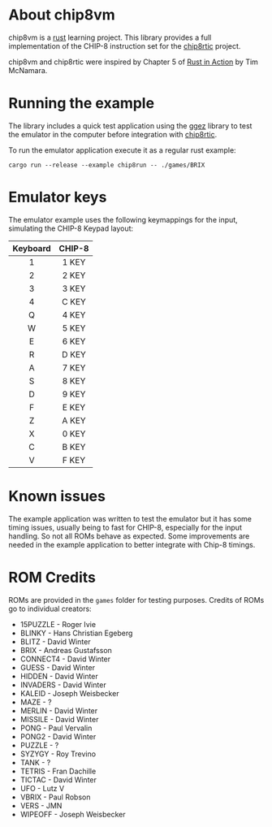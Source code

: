 # About chip8vm
chip8vm is a [rust](https://www.rust-lang.org/) learning project. This library provides a full implementation of the CHIP-8 instruction set for the [chip8rtic](https://github.com/arturjpv/chip8rtic) project.

chip8vm and chip8rtic were inspired by Chapter 5 of [Rust in Action](https://manning.com/books/rust-in-action) by Tim McNamara.


# Running the example
The library includes a quick test application using the [ggez](https://ggez.rs/) library to test the emulator in the computer before integration with [chip8rtic](https://github.com/arturjpv/chip8rtic).

To run the emulator application execute it as a regular rust example:

```
cargo run --release --example chip8run -- ./games/BRIX
```

# Emulator keys
The emulator example uses the following keymappings for the input, simulating the CHIP-8 Keypad layout:

| Keyboard | CHIP-8 |
|:-------: |:------:|
|        1 | 1 KEY  |
|        2 | 2 KEY  |
|        3 | 3 KEY  |
|        4 | C KEY  |
|        Q | 4 KEY  |
|        W | 5 KEY  |
|        E | 6 KEY  |
|        R | D KEY  |
|        A | 7 KEY  |
|        S | 8 KEY  |
|        D | 9 KEY  |
|        F | E KEY  |
|        Z | A KEY  |
|        X | 0 KEY  |
|        C | B KEY  |
|        V | F KEY  |

# Known issues
The example application was written to test the emulator but it has some timing issues, usually being to fast for CHIP-8, especially for the input handling. So not all ROMs behave as expected. Some improvements are needed in the example application to better integrate with Chip-8 timings.

# ROM Credits
ROMs are provided in the `games` folder for testing purposes. Credits of ROMs go to individual creators:

* 15PUZZLE - Roger Ivie
* BLINKY - Hans Christian Egeberg
* BLITZ - David Winter
* BRIX - Andreas Gustafsson
* CONNECT4 - David Winter
* GUESS - David Winter
* HIDDEN - David Winter
* INVADERS - David Winter
* KALEID - Joseph Weisbecker
* MAZE - ?
* MERLIN - David Winter
* MISSILE - David Winter
* PONG - Paul Vervalin
* PONG2 - David Winter
* PUZZLE - ?
* SYZYGY - Roy Trevino
* TANK - ?
* TETRIS - Fran Dachille
* TICTAC - David Winter
* UFO - Lutz V
* VBRIX - Paul Robson
* VERS - JMN
* WIPEOFF - Joseph Weisbecker